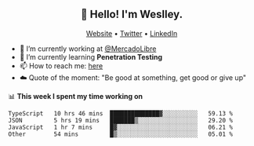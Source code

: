 <h2 align="center">👋 Hello! I'm Weslley.</h2>
<p align="center">
  <a href="http://weslleyneri.com.br">Website</a> •
  <a href="https://twitter.com/Weslley_Neri">Twitter</a> •
  <a href="https://www.linkedin.com/in/weslley-neri-3658908b">LinkedIn</a>
</p>


- 🔭 I’m currently working at [@MercadoLibre](https://github.com/mercadolibre)
- 🌱 I’m currently learning **Penetration Testing**
- 📫 How to reach me: [here](mailto:weslley39@gmail.com)
- ☁️ Quote of the moment: "Be good at something, get good or give up"

📊 **This week I spent my time working on**
<!--START_SECTION:waka-->

```text
TypeScript   10 hrs 46 mins  ██████████████▓░░░░░░░░░░   59.13 %
JSON         5 hrs 19 mins   ███████▒░░░░░░░░░░░░░░░░░   29.20 %
JavaScript   1 hr 7 mins     █▓░░░░░░░░░░░░░░░░░░░░░░░   06.21 %
Other        54 mins         █▒░░░░░░░░░░░░░░░░░░░░░░░   05.01 %
```

<!--END_SECTION:waka-->

<!-- Inspired by https://github.com/gruselhaus/gruselhaus -->